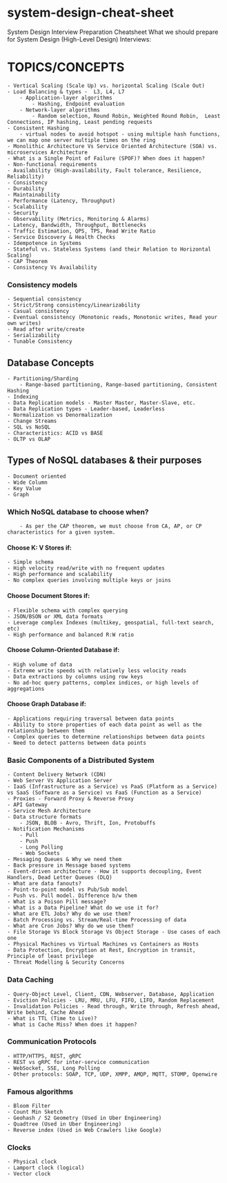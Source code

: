 # system-design-cheat-sheet
System Design Interview Preparation Cheatsheet
What we should prepare for System Design (High-Level Design) Interviews:

# TOPICS/CONCEPTS
	- Vertical Scaling (Scale Up) vs. horizontal Scaling (Scale Out)
	- Load Balancing & types -  L3, L4, L7
 		- Application-layer algorithms
   			- Hashing, Endpoint evaluation
   		- Network-layer algorithms
			- Random selection, Round Robin, Weighted Round Robin,  Least Connections, IP hashing, Least pending requests
	- Consistent Hashing
 		- virtual nodes to avoid hotspot - using multiple hash functions, we can map one server multiple times on the ring
	- Monolithic Architecture Vs Service Oriented Architecture (SOA) vs. microservices Architecture
	- What is a Single Point of Failure (SPOF)? When does it happen?
	- Non-functional requirements
	- Availability (High-availability, Fault tolerance, Resilience, Reliability)
	- Consistency
	- Durability
	- Maintainability
	- Performance (Latency, Throughput)
	- Scalability
	- Security
	- Observability (Metrics, Monitoring & Alarms)
	- Latency, Bandwidth, Throughput, Bottlenecks
	- Traffic Estimation, QPS, TPS, Read Write Ratio
	- Service Discovery & Health Checks
	- Idempotence in Systems
	- Stateful vs. Stateless Systems (and their Relation to Horizontal Scaling)
	- CAP Theorem
	- Consistency Vs Availability
	
### Consistency models
	- Sequential consistency
	- Strict/Strong consistency/Linearizability
	- Casual consistency
	- Eventual consistency (Monotonic reads, Monotonic writes, Read your own writes)
	- Read after write/create
	- Serializability
 	- Tunable Consistency

## Database Concepts
	- Partitioning/Sharding
 		- Range-based partitioning, Range-based partitioning, Consistent Hashing
	- Indexing
	- Data Replication models - Master Master, Master-Slave, etc.
	- Data Replication types - Leader-based, Leaderless
	- Normalization vs Denormalization
	- Change Streams
	- SQL vs NoSQL
	- Characteristics: ACID vs BASE
	- OLTP vs OLAP
	
## Types of NoSQL databases & their purposes
	- Document oriented
	- Wide Column
	- Key Value  
	- Graph
	
### Which NoSQL database to choose when?
		- As per the CAP theorem, we must choose from CA, AP, or CP characteristics for a given system.
	
#### Choose K: V Stores if:
	- Simple schema
	- High velocity read/write with no frequent updates
	- High performance and scalability
	- No complex queries involving multiple keys or joins
#### Choose Document Stores if:
	- Flexible schema with complex querying
	- JSON/BSON or XML data formats
	- Leverage complex Indexes (multikey, geospatial, full-text search, etc)
	- High performance and balanced R:W ratio
#### Choose Column-Oriented Database if:
	- High volume of data
	- Extreme write speeds with relatively less velocity reads
	- Data extractions by columns using row keys
	- No ad-hoc query patterns, complex indices, or high levels of aggregations
#### Choose Graph Database if:
	- Applications requiring traversal between data points
	- Ability to store properties of each data point as well as the relationship between them
	- Complex queries to determine relationships between data points
	- Need to detect patterns between data points
	
### Basic Components of a Distributed System
	- Content Delivery Network (CDN)
	- Web Server Vs Application Server
	- IaaS (Infrastructure as a Service) vs PaaS (Platform as a Service) vs SaaS (Software as a Service) vs FaaS (Function as a Service)	
	- Proxies - Forward Proxy & Reverse Proxy
	- API Gateway
	- Service Mesh Architecture
	- Data structure formats
		- JSON, BLOB - Avro, Thrift, Ion, Protobuffs
	- Notification Mechanisms
		- Pull
		- Push
		- Long Polling
		- Web Sockets
	- Messaging Queues & Why we need them
	- Back pressure in Message based systems
	- Event-driven architecture - How it supports decoupling, Event Handlers, Dead Letter Queues (DLQ)
	- What are data fanouts?
	- Point-to-point model vs Pub/Sub model
	- Push vs. Pull model. Difference b/w them
	- What is a Poison Pill message?
	- What is a Data Pipeline? What do we use it for?
	- What are ETL Jobs? Why do we use them?
	- Batch Processing vs. Stream/Real-time Processing of data
	- What are Cron Jobs? Why do we use them?
	- File Storage Vs Block Storage Vs Object Storage - Use cases of each one
	- Physical Machines vs Virtual Machines vs Containers as Hosts
	- Data Protection, Encryption at Rest, Encryption in transit, Principle of least privilege
	- Threat Modelling & Security Concerns
	
### Data Caching
	- Query-Object Level, Client, CDN, Webserver, Database, Application
	- Eviction Policies - LRU, MRU, LFU, FIFO, LIFO, Random Replacement
	- Invalidation Policies - Read through, Write through, Refresh ahead, Write behind, Cache Ahead
	- What is TTL (Time to Live)?
	- What is Cache Miss? When does it happen?
	
### Communication Protocols
	- HTTP/HTTPS, REST, gRPC
	- REST vs gRPC for inter-service communication
 	- WebSocket, SSE, Long Polling
	- Other protocols: SOAP, TCP, UDP, XMPP, AMQP, MQTT, STOMP, Openwire
	
### Famous algorithms
	- Bloom Filter
	- Count Min Sketch
	- Geohash / S2 Geometry (Used in Uber Engineering)
	- Quadtree (Used in Uber Engineering)
	- Reverse index (Used in Web Crawlers like Google)
 ### Clocks
 	- Physical clock
  	- Lamport clock (logical)
   	- Vector clock


